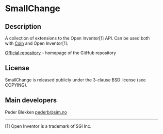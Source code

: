 SmallChange
===========

Description
-----------

A collection of extensions to the Open Inventor[1] API. Can be used both with
[Coin](https://github.com/coin3d/coin/wiki/Home) and Open Inventor[1].

[Official repository](https://github.com/coin3d/smallchange) - homepage of
the GitHub repository

License
-------

SmallChange is released publicly under the 3-clause BSD license (see COPYING).

Main developers
---------------

Peder Blekken <pederb@sim.no>

---
[1] Open Inventor is a trademark of SGI Inc. 
